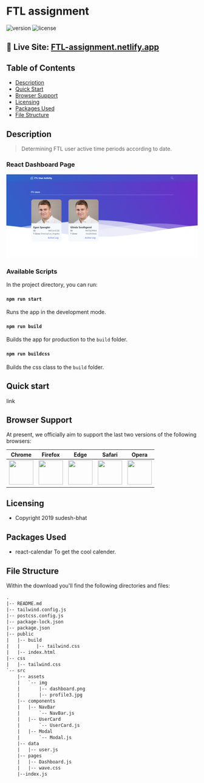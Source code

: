 
# FTL assignment

![version](https://img.shields.io/badge/version-1.0.0-blue.svg) ![license](https://img.shields.io/badge/license-MIT-blue.svg)</a>

## 🎏 Live Site: [FTL-assignment.netlify.app](https://ftl-useractivity.netlify.app/)

## Table of Contents

* [Description](#description)
* [Quick Start](#quick-start)
* [Browser Support](#browser-support)
* [Licensing](#licensing)
* [Packages Used](#package-used)
* [File Structure](#file-structure)

## Description
> Determining FTL user active time periods according to date.

### React Dashboard Page
![Dashboard image](https://github.com/bhatsudesh/FTLuserActivity/blob/master/src/assets/images/Dashboard.PNG?raw=true)

### Available Scripts

In the project directory, you can run:

#### `npm run start`

Runs the app in the development mode.<br />

#### `npm run build`

Builds the app for production to the `build` folder.<br />

#### `npm run buildcss`

Builds the css class to the `build` folder.<br />

## Quick start

link

## Browser Support

At present, we officially aim to support the last two versions of the following browsers:

| Chrome | Firefox | Edge | Safari | Opera |
|:---:|:---:|:---:|:---:|:---:|
| <img src="https://github.com/creativetimofficial/public-assets/blob/master/logos/chrome-logo.png?raw=true" width="64" height="64"> | <img src="https://raw.githubusercontent.com/creativetimofficial/public-assets/master/logos/firefox-logo.png" width="64" height="64"> | <img src="https://raw.githubusercontent.com/creativetimofficial/public-assets/master/logos/edge-logo.png" width="64" height="64"> | <img src="https://raw.githubusercontent.com/creativetimofficial/public-assets/master/logos/safari-logo.png" width="64" height="64"> | <img src="https://raw.githubusercontent.com/creativetimofficial/public-assets/master/logos/opera-logo.png" width="64" height="64"> |

## Licensing

- Copyright 2019 sudesh-bhat

## Packages Used

- react-calendar
To get the cool calender.

## File Structure
Within the download you'll find the following directories and files:

```
.
|-- README.md
|-- tailwind.config.js
|-- postcss.config.js
|-- package-lock.json
|-- package.json
|-- public
|   |-- build
|   |      |-- tailwind.css
|   |-- index.html
|-- css
|   |-- tailwind.css
`-- src
    |-- assets
    |   `-- img
    |       |-- dashboard.png
    |       |-- profile3.jpg
    |-- components
    |   |-- NavBar
    |       `-- NavBar.js
    |   |-- UserCard
    |       `-- UserCard.js
    |   |-- Modal
    |       `-- Modal.js
    |-- data
    |   |-- user.js
    |-- pages
    |   |-- Dashboard.js
    |   |-- wave.css
    |--index.js
```
